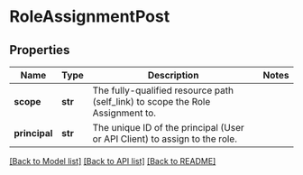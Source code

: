 # RoleAssignmentPost

## Properties
Name | Type | Description | Notes
------------ | ------------- | ------------- | -------------
**scope** | **str** | The fully-qualified resource path (self_link) to scope the Role Assignment to. | 
**principal** | **str** | The unique ID of the principal (User or API Client) to assign to the role. | 

[[Back to Model list]](../README.md#documentation-for-models) [[Back to API list]](../README.md#documentation-for-api-endpoints) [[Back to README]](../README.md)

